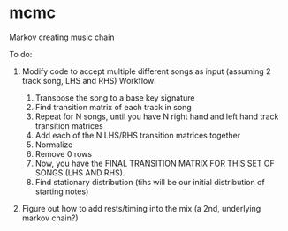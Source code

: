 # mcmc
Markov creating music chain

To do:
1.  Modify code to accept multiple different songs as input (assuming 2 track song, LHS and RHS)
    Workflow:
      1. Transpose the song to a base key signature
      2. Find transition matrix of each track in song
      3. Repeat for N songs, until you have N right hand and left hand track transition matrices
      4. Add each of the N LHS/RHS transition matrices together
      5. Normalize
      6. Remove 0 rows
      7. Now, you have the FINAL TRANSITION MATRIX FOR THIS SET OF SONGS (LHS AND RHS).
      8. Find stationary distribution (tihs will be our initial distribution of starting notes)

2.  Figure out how to add rests/timing into the mix (a 2nd, underlying markov chain?)
